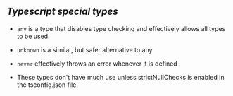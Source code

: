 ## _Typescript special types_

* `any` is a type that disables type checking and effectively allows all types to be used.
* `unknown` is a similar, but safer alternative to any
* `never` effectively throws an error whenever it is defined

* These types don't have much use unless strictNullChecks is enabled in the tsconfig.json file.
